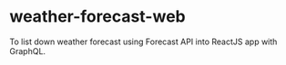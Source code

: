 # weather-forecast-web
To list down weather forecast using Forecast API into ReactJS app with GraphQL.
